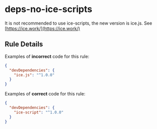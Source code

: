 # deps-no-ice-scripts

It is not recommended to use ice-scripts, the new version is ice.js. See [https://ice.work/](https://ice.work/)

## Rule Details

Examples of **incorrect** code for this rule:

```json
{
  "devDependencies": {
    "ice.js": "^1.0.0"
  }
}
```

Examples of **correct** code for this rule:

```json
{
  "devDependencies": {
    "ice-script": "^1.0.0"
  }
}
```
